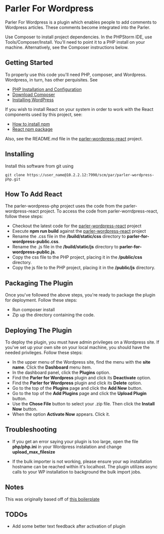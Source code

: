 # Parler For Wordpress
Parler For Wordpress is a plugin which enables people to add comments to Wordpress articles.
These comments become integrated into the Parler.

Use Composer to install project dependencies. In the PHPStorm IDE, use Tools/Composer/Install. You'll
need to point it to a PHP install on your machine. Alternatively, see the Composer instructions below.

Getting Started
---------------
To properly use this code you'll need PHP, composer, and Wordpress. Wordpress, in turn, has other perquisites.
See 

* [PHP Installation and Configuration](http://php.net/manual/en/install.php)
* [Download Composer](https://getcomposer.org/download/)
* [Installing WordPress](https://codex.wordpress.org/Installing_WordPress)

If you wish to install React on your system in order to work with the React components used by 
this project, see:

* [How to install npm](https://blog.npmjs.org/post/85484771375/how-to-install-npm)
* [React npm package](https://www.npmjs.com/package/react)

Also, see the README.md file in the <u>parler-wordpress-react</u> project.

Installing 
----------
Install this software from git using 

````
git clone https://user_name@10.2.2.12:7990/scm/par/parler-wordpress-php.git
````

How To Add React
----------------
The parler-wordpress-php project uses the code from the parler-wordpress-react project. 
To access the code from parler-worrdpress-react, follow these steps:

* Checkout the latest code for the <u>parler-wordpress-react</u> project
* Execute <b>npm run build</b> against the <u>parler-wordpress-react</u> project
* Rename the .css file in the <b>/build/static/css</b> directory to <b>parler-for-wordpress-public.css</b>.
* Rename the .js file in the <b>/build/static/js</b> directory to <b>parler-for-wordpress-public.js</b>.
* Copy the css file to the PHP project, placing it in the <b>/public/css</b> directory.
* Copy the js file to the PHP project, placing it in the <b>/public/js</b> directory.

Packaging The Plugin
--------------------
 Once you've followed the above steps, you're ready to package the plugin for deployment. Follow these steps:
* Run composer install
* Zip up the directory containing the code.
 
Deploying The Plugin
--------------------
To deploy the plugin, you must have admin privileges on a Wordpress site. If you've set up your
own site on your local machine, you should have the needed privileges. Follow these steps:

* In the upper menu of the Wordpress site, find the menu with the <b>site name</b>. Click the <b>Dashboard</b> menu item.
* In the dashboard panel, click the <b>Plugins</b> option.
* Find the <b>Parler for Wordpress</b> plugin and click its <b>Deactivate</b> option.
* Find the <b>Parler for Wordpress</b> plugin and click its <b>Delete</b> option.
* Go to the top of the <b>Plugins</b> page and click the <b>Add New</b> button.
* Go to the top of the <b>Add Plugins</b> page and click the <b>Upload Plugin</b> button.
* Use the <b>Chose File</b> button to select your .zip file. Then click the <b>Install Now</b> button.
* When the option <b>Activate Now</b> appears. Click it.

Troubleshooting
----------------
* If you get an error saying your plugin is too large, open the file <b>php/php.ini</b> in your
 Wordpress instalation and change <b>upload_max_filesize</b>

* If the bulk importer is not working, please ensure your wp installation hostname can be reached within it's localhost. The plugin utilizes async calls to your WP installation to background the bulk import jobs.

Notes
-----
This was originally based off of [this boilerplate](https://github.com/tommcfarlin/WordPress-Plugin-Boilerplate)

TODOs
-----
 * Add some better text feedback after activation of plugin